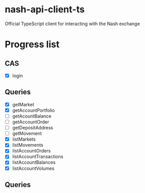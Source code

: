 # nash-api-client-ts

Official TypeScript client for interacting with the Nash exchange

# Progress list
## CAS
- [x] login

## Queries
- [x] getMarket 
- [x] getAccountPortfolio
- [ ] getAcountBalance
- [ ] getAccountOrder 
- [ ] getDepositAddress
- [ ] getMovement 
- [x] listMarkets 
- [x] listMovements 
- [x] listAccountOrders
- [x] listAccountTransactions
- [x] listAccountBalances
- [x] listAccountVolumes
## Queries